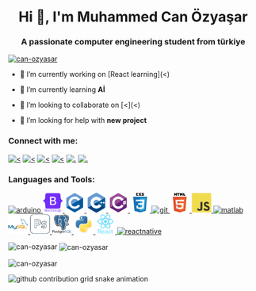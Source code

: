 
<h1 align="center">Hi 👋, I'm Muhammed Can Özyaşar</h1>
<h3 align="center">A passionate computer engineering student from türkiye</h3>

<p align="left"> <a href="https://github.com/ryo-ma/github-profile-trophy"><img src="https://github-profile-trophy.vercel.app/?username=can-ozyasar" alt="can-ozyasar" /></a> </p>

- 🔭 I’m currently working on [React learning](<)

- 🌱 I’m currently learning **Aİ**

- 👯 I’m looking to collaborate on [<](<)

- 🤝 I’m looking for help with **new project**

<h3 align="left">Connect with me:</h3>
<p align="left">
<a href="https://twitter.com/<" target="blank"><img align="center" src="https://raw.githubusercontent.com/rahuldkjain/github-profile-readme-generator/master/src/images/icons/Social/twitter.svg" alt="<" height="30" width="40" /></a>
<a href="https://linkedin.com/in/<" target="blank"><img align="center" src="https://raw.githubusercontent.com/rahuldkjain/github-profile-readme-generator/master/src/images/icons/Social/linked-in-alt.svg" alt="<" height="30" width="40" /></a>
<a href="https://instagram.com/<" target="blank"><img align="center" src="https://raw.githubusercontent.com/rahuldkjain/github-profile-readme-generator/master/src/images/icons/Social/instagram.svg" alt="<" height="30" width="40" /></a>
<a href="https://www.youtube.com/c/<" target="blank"><img align="center" src="https://raw.githubusercontent.com/rahuldkjain/github-profile-readme-generator/master/src/images/icons/Social/youtube.svg" alt="<" height="30" width="40" /></a>
<a href="https://www.codechef.com/users/." target="blank"><img align="center" src="https://cdn.jsdelivr.net/npm/simple-icons@3.1.0/icons/codechef.svg" alt="." height="30" width="40" /></a>
<a href="https://www.leetcode.com/." target="blank"><img align="center" src="https://raw.githubusercontent.com/rahuldkjain/github-profile-readme-generator/master/src/images/icons/Social/leet-code.svg" alt="." height="30" width="40" /></a>
</p>

<h3 align="left">Languages and Tools:</h3>
<p align="left"> <a href="https://www.arduino.cc/" target="_blank" rel="noreferrer"> <img src="https://cdn.worldvectorlogo.com/logos/arduino-1.svg" alt="arduino" width="40" height="40"/> </a> <a href="https://getbootstrap.com" target="_blank" rel="noreferrer"> <img src="https://raw.githubusercontent.com/devicons/devicon/master/icons/bootstrap/bootstrap-plain-wordmark.svg" alt="bootstrap" width="40" height="40"/> </a> <a href="https://www.cprogramming.com/" target="_blank" rel="noreferrer"> <img src="https://raw.githubusercontent.com/devicons/devicon/master/icons/c/c-original.svg" alt="c" width="40" height="40"/> </a> <a href="https://www.w3schools.com/cpp/" target="_blank" rel="noreferrer"> <img src="https://raw.githubusercontent.com/devicons/devicon/master/icons/cplusplus/cplusplus-original.svg" alt="cplusplus" width="40" height="40"/> </a> <a href="https://www.w3schools.com/cs/" target="_blank" rel="noreferrer"> <img src="https://raw.githubusercontent.com/devicons/devicon/master/icons/csharp/csharp-original.svg" alt="csharp" width="40" height="40"/> </a> <a href="https://www.w3schools.com/css/" target="_blank" rel="noreferrer"> <img src="https://raw.githubusercontent.com/devicons/devicon/master/icons/css3/css3-original-wordmark.svg" alt="css3" width="40" height="40"/> </a> <a href="https://git-scm.com/" target="_blank" rel="noreferrer"> <img src="https://www.vectorlogo.zone/logos/git-scm/git-scm-icon.svg" alt="git" width="40" height="40"/> </a> <a href="https://www.w3.org/html/" target="_blank" rel="noreferrer"> <img src="https://raw.githubusercontent.com/devicons/devicon/master/icons/html5/html5-original-wordmark.svg" alt="html5" width="40" height="40"/> </a> <a href="https://developer.mozilla.org/en-US/docs/Web/JavaScript" target="_blank" rel="noreferrer"> <img src="https://raw.githubusercontent.com/devicons/devicon/master/icons/javascript/javascript-original.svg" alt="javascript" width="40" height="40"/> </a> <a href="https://www.mathworks.com/" target="_blank" rel="noreferrer"> <img src="https://upload.wikimedia.org/wikipedia/commons/2/21/Matlab_Logo.png" alt="matlab" width="40" height="40"/> </a> <a href="https://www.mysql.com/" target="_blank" rel="noreferrer"> <img src="https://raw.githubusercontent.com/devicons/devicon/master/icons/mysql/mysql-original-wordmark.svg" alt="mysql" width="40" height="40"/> </a> <a href="https://www.photoshop.com/en" target="_blank" rel="noreferrer"> <img src="https://raw.githubusercontent.com/devicons/devicon/master/icons/photoshop/photoshop-line.svg" alt="photoshop" width="40" height="40"/> </a> <a href="https://www.postgresql.org" target="_blank" rel="noreferrer"> <img src="https://raw.githubusercontent.com/devicons/devicon/master/icons/postgresql/postgresql-original-wordmark.svg" alt="postgresql" width="40" height="40"/> </a> <a href="https://www.python.org" target="_blank" rel="noreferrer"> <img src="https://raw.githubusercontent.com/devicons/devicon/master/icons/python/python-original.svg" alt="python" width="40" height="40"/> </a> <a href="https://reactjs.org/" target="_blank" rel="noreferrer"> <img src="https://raw.githubusercontent.com/devicons/devicon/master/icons/react/react-original-wordmark.svg" alt="react" width="40" height="40"/> </a> <a href="https://reactnative.dev/" target="_blank" rel="noreferrer"> <img src="https://reactnative.dev/img/header_logo.svg" alt="reactnative" width="40" height="40"/> </a> </p>

<p><img align="left" src="https://github-readme-stats.vercel.app/api/top-langs?username=can-ozyasar&show_icons=true&locale=en&layout=compact" alt="can-ozyasar" /></p>

<p>&nbsp;<img align="center" src="https://github-readme-stats.vercel.app/api?username=can-ozyasar&show_icons=true&locale=en" alt="can-ozyasar" /></p>

<p><img align="center" src="https://github-readme-streak-stats.herokuapp.com/?user=can-ozyasar&" alt="can-ozyasar" /></p>



<picture>
  <source media="(prefers-color-scheme: dark)" srcset="https://raw.githubusercontent.com/can-ozyasar/can-ozyasar/output/github-contribution-grid-snake-dark.svg">
  <source media="(prefers-color-scheme: light)" srcset="https://raw.githubusercontent.com/can-ozyasar/can-ozyasar/output/github-contribution-grid-snake.svg">
  <img alt="github contribution grid snake animation" src="https://raw.githubusercontent.com/can-ozyasar/can-ozyasar/output/github-contribution-grid-snake.svg">
</picture>
